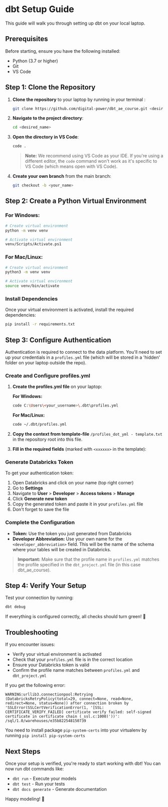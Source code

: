# dbt Setup Guide

This guide will walk you through setting up dbt on your local laptop. 

## Prerequisites

Before starting, ensure you have the following installed:
- Python (3.7 or higher)
- Git
- VS Code

## Step 1: Clone the Repository

1. **Clone the repository** to your laptop by running in your terminal :
   ```bash
   git clone https://github.com/digital-power/dbt_ae_course.git <desired_name>
   ```

2. **Navigate to the project directory**:
   ```bash
   cd <desired_name>
   ```

3. **Open the directory in VS Code**:
   ```bash
   code .
   ```
   > **Note:** We recommend using VS Code as your IDE. If you're using a different editor, the `code` command won't work as it's specific to VS Code (which means open with VS Code).

4. **Create your own branch** from the main branch:
   ```bash
   git checkout -b <your_name>
   ```

## Step 2: Create a Python Virtual Environment

### For Windows:
```bash
# Create virtual environment
python -m venv venv

# Activate virtual environment
venv/Scripts/Activate.ps1
```

### For Mac/Linux:
```bash
# Create virtual environment
python3 -m venv venv

# Activate virtual environment
source venv/bin/activate
```

### Install Dependencies
Once your virtual environment is activated, install the required dependencies:
```bash
pip install -r requirements.txt
```

## Step 3: Configure Authentication

Authentication is required to connect to the data platform. You'll need to set up your credentials in a `profiles.yml` file (which will be stored in a 'hidden' folder on your laptop outside the repo).

### Create and Configure profiles.yml

1. **Create the profiles.yml file** on your laptop:
   
   **For Windows:**
   ```bash
   code C:\Users\<your_username>\.dbt\profiles.yml
   ```
   
   **For Mac/Linux:**
   ```bash
   code ~/.dbt/profiles.yml
   ```

2. **Copy the context from template-file** `/profiles_dot_yml - template.txt` in the repository root into this file.

3. **Fill in the required fields** (marked with `<xxxxxx>` in the template):

### Generate Databricks Token

To get your authentication token:

1. Open Databricks and click on your name (top right corner)
2. Go to **Settings**
3. Navigate to **User** > **Developer** > **Access tokens** > **Manage**
4. Click **Generate new token**
5. Copy the generated token and paste it in your `profiles.yml` file
6. Don't forget to save the file

### Complete the Configuration

- **Token:** Use the token you just generated from Databricks
- **Developer Abbreviation:** Use your own name for the `<developer_abbreviation>` field. This will be the name of the schema where your tables will be created in Databricks.

> **Important:** Make sure that the profile name in `profiles.yml` matches the profile specified in the `dbt_project.yml` file (in this case dbt_ae_course).

## Step 4: Verify Your Setup

Test your connection by running:
```bash
dbt debug
```

If everything is configured correctly, all checks should turn green! 🎉

## Troubleshooting

If you encounter issues:
- Verify your virtual environment is activated
- Check that your `profiles.yml` file is in the correct location
- Ensure your Databricks token is valid
- Confirm the profile name matches between `profiles.yml` and `dbt_project.yml`

If you get the following error:
```
WARNING:urllib3.connectionpool:Retrying (DatabricksRetryPolicy(total=29, connect=None, read=None, redirect=None, status=None)) after connection broken by 'SSLError(SSLCertVerificationError(1, '[SSL: CERTIFICATE_VERIFY_FAILED] certificate verify failed: self-signed certificate in certificate chain (_ssl.c:1000)'))': /sql/1.0/warehouses/e35b822548150739
```

You need to install package `pip-system-certs` into your virtualenv by running `pip install pip-system-certs`


## Next Steps

Once your setup is verified, you're ready to start working with dbt! You can now run dbt commands like:
- `dbt run` - Execute your models
- `dbt test` - Run your tests
- `dbt docs generate` - Generate documentation

Happy modeling! 🚀